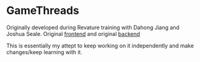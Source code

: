 # GameThreads
Originally developed during Revature training with Dahong Jiang and Joshua Seale. Original [frontend](https://github.com/Ghersi75/project2-frontend) and original [backend](https://github.com/Ghersi75/project2-backend)

This is essentially my attept to keep working on it independently and make changes/keep learning with it.